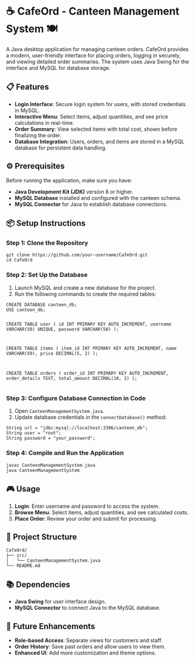 <!DOCTYPE html>
<html lang="en">
<head>
  <meta charset="UTF-8">
  <meta name="viewport" content="width=device-width, initial-scale=1.0">
  <title>CafeOrd - Canteen Management System</title>
</head>
<body>

<h1>☕ CafeOrd - Canteen Management System 🍽️</h1>
<p>A Java desktop application for managing canteen orders. CafeOrd provides a modern, user-friendly interface for placing orders, logging in securely, and viewing detailed order summaries. The system uses Java Swing for the interface and MySQL for database storage.</p>

<h2>📋 Features</h2>
<ul>
  <li><strong>Login Interface</strong>: Secure login system for users, with stored credentials in MySQL.</li>
  <li><strong>Interactive Menu</strong>: Select items, adjust quantities, and see price calculations in real-time.</li>
  <li><strong>Order Summary</strong>: View selected items with total cost, shown before finalizing the order.</li>
  <li><strong>Database Integration</strong>: Users, orders, and items are stored in a MySQL database for persistent data handling.</li>
</ul>

<h2>⚙️ Prerequisites</h2>
<p>Before running the application, make sure you have:</p>
<ul>
  <li><strong>Java Development Kit (JDK)</strong> version 8 or higher.</li>
  <li><strong>MySQL Database</strong> installed and configured with the canteen schema.</li>
  <li><strong>MySQL Connector</strong> for Java to establish database connections.</li>
</ul>

<h2>📦 Setup Instructions</h2>

<h3>Step 1: Clone the Repository</h3>
<pre><code>git clone https://github.com/your-username/CafeOrd.git
cd CafeOrd
</code></pre>

<h3>Step 2: Set Up the Database</h3>
<ol>
  <li>Launch MySQL and create a new database for the project.</li>
  <li>Run the following commands to create the required tables:</li>
</ol>
<pre><code>CREATE DATABASE canteen_db;
USE canteen_db;

CREATE TABLE user (
    id INT PRIMARY KEY AUTO_INCREMENT,
    username VARCHAR(50) UNIQUE,
    password VARCHAR(50)
);

CREATE TABLE items (
    item_id INT PRIMARY KEY AUTO_INCREMENT,
    name VARCHAR(50),
    price DECIMAL(5, 2)
);

CREATE TABLE orders (
    order_id INT PRIMARY KEY AUTO_INCREMENT,
    order_details TEXT,
    total_amount DECIMAL(10, 2)
);
</code></pre>

<h3>Step 3: Configure Database Connection in Code</h3>
<ol>
  <li>Open <code>CanteenManagementSystem.java</code>.</li>
  <li>Update database credentials in the <code>connectDatabase()</code> method:</li>
</ol>
<pre><code>String url = "jdbc:mysql://localhost:3306/canteen_db";
String user = "root";
String password = "your_password";
</code></pre>

<h3>Step 4: Compile and Run the Application</h3>
<pre><code>javac CanteenManagementSystem.java
java CanteenManagementSystem
</code></pre>

<h2>🎮 Usage</h2>
<ol>
  <li><strong>Login</strong>: Enter username and password to access the system.</li>
  <li><strong>Browse Menu</strong>: Select items, adjust quantities, and see calculated costs.</li>
  <li><strong>Place Order</strong>: Review your order and submit for processing.</li>
</ol>

<h2>📁 Project Structure</h2>
<pre><code>CafeOrd/
├── src/
│   └── CanteenManagementSystem.java
└── README.md
</code></pre>

<h2>📚 Dependencies</h2>
<ul>
  <li><strong>Java Swing</strong> for user interface design.</li>
  <li><strong>MySQL Connector</strong> to connect Java to the MySQL database.</li>
</ul>

<h2>🚀 Future Enhancements</h2>
<ul>
  <li><strong>Role-based Access</strong>: Separate views for customers and staff.</li>
  <li><strong>Order History</strong>: Save past orders and allow users to view them.</li>
  <li><strong>Enhanced UI</strong>: Add more customization and theme options.</li>
</ul>

</body>
</html>

